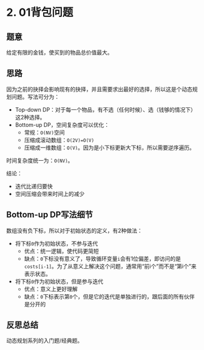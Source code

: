 # 2. 01背包问题

## 题意

给定有限的金钱，使买到的物品总价值最大。

## 思路

因为之前的抉择会影响现有的抉择，并且需要求出最好的选择，所以这是个动态规划问题。写法可分为：

- Top-down DP：对于每一个物品，有不选（任何时候）、选（钱够的情况下）这2种选择。
- Bottom-up DP，空间复杂度可以优化：
  - 常规：`O(NV)`空间
  - 压缩成滚动数组：`O(2V)=O(V)`
  - 压缩成一维数组：`O(V)`。因为是小下标更新大下标，所以需要逆序遍历。

时间复杂度统一为：`O(NV)`。

结论：

- 迭代比递归要快
- 空间压缩会带来时间上的减少

## Bottom-up DP写法细节

数组没有负下标，所以对于初始状态的定义，有2种做法：

- 将下标`0`作为初始状态，不参与迭代
  - 优点：统一逻辑，使代码更简短
  - 缺点：`0`下标没有意义了，导致循环变量`i`会有1位偏差，即访问的是`costs[i-1]`。为了从意义上解决这个问题，通常用“前i个”而不是“第i个”来表示状态。
- 将下标`0`作为初始状态，但是参与迭代
  - 优点：意义上更好理解
  - 缺点：`0`下标表示第`0`个，但是它的迭代是单独进行的，跟后面的所有伙伴是分开的

## 反思总结

动态规划系列的入门题/经典题。
